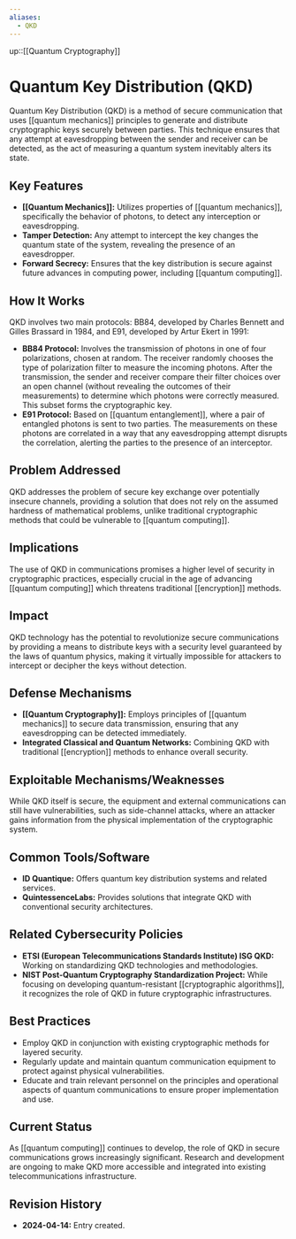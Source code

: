 ```yaml
---
aliases:
  - QKD
---
```

up::[[Quantum Cryptography]]
# Quantum Key Distribution (QKD)

Quantum Key Distribution (QKD) is a method of secure communication that uses [[quantum mechanics]] principles to generate and distribute cryptographic keys securely between parties. This technique ensures that any attempt at eavesdropping between the sender and receiver can be detected, as the act of measuring a quantum system inevitably alters its state.

## Key Features

- **[[Quantum Mechanics]]:** Utilizes properties of [[quantum mechanics]], specifically the behavior of photons, to detect any interception or eavesdropping.
- **Tamper Detection:** Any attempt to intercept the key changes the quantum state of the system, revealing the presence of an eavesdropper.
- **Forward Secrecy:** Ensures that the key distribution is secure against future advances in computing power, including [[quantum computing]].

## How It Works

QKD involves two main protocols: BB84, developed by Charles Bennett and Gilles Brassard in 1984, and E91, developed by Artur Ekert in 1991:

- **BB84 Protocol:** Involves the transmission of photons in one of four polarizations, chosen at random. The receiver randomly chooses the type of polarization filter to measure the incoming photons. After the transmission, the sender and receiver compare their filter choices over an open channel (without revealing the outcomes of their measurements) to determine which photons were correctly measured. This subset forms the cryptographic key.
- **E91 Protocol:** Based on [[quantum entanglement]], where a pair of entangled photons is sent to two parties. The measurements on these photons are correlated in a way that any eavesdropping attempt disrupts the correlation, alerting the parties to the presence of an interceptor.

## Problem Addressed

QKD addresses the problem of secure key exchange over potentially insecure channels, providing a solution that does not rely on the assumed hardness of mathematical problems, unlike traditional cryptographic methods that could be vulnerable to [[quantum computing]].

## Implications

The use of QKD in communications promises a higher level of security in cryptographic practices, especially crucial in the age of advancing [[quantum computing]] which threatens traditional [[encryption]] methods.

## Impact

QKD technology has the potential to revolutionize secure communications by providing a means to distribute keys with a security level guaranteed by the laws of quantum physics, making it virtually impossible for attackers to intercept or decipher the keys without detection.

## Defense Mechanisms

- **[[Quantum Cryptography]]:** Employs principles of [[quantum mechanics]] to secure data transmission, ensuring that any eavesdropping can be detected immediately.
- **Integrated Classical and Quantum Networks:** Combining QKD with traditional [[encryption]] methods to enhance overall security.

## Exploitable Mechanisms/Weaknesses

While QKD itself is secure, the equipment and external communications can still have vulnerabilities, such as side-channel attacks, where an attacker gains information from the physical implementation of the cryptographic system.

## Common Tools/Software

- **ID Quantique:** Offers quantum key distribution systems and related services.
- **QuintessenceLabs:** Provides solutions that integrate QKD with conventional security architectures.

## Related Cybersecurity Policies

- **ETSI (European Telecommunications Standards Institute) ISG QKD:** Working on standardizing QKD technologies and methodologies.
- **NIST Post-Quantum Cryptography Standardization Project:** While focusing on developing quantum-resistant [[cryptographic algorithms]], it recognizes the role of QKD in future cryptographic infrastructures.

## Best Practices

- Employ QKD in conjunction with existing cryptographic methods for layered security.
- Regularly update and maintain quantum communication equipment to protect against physical vulnerabilities.
- Educate and train relevant personnel on the principles and operational aspects of quantum communications to ensure proper implementation and use.

## Current Status

As [[quantum computing]] continues to develop, the role of QKD in secure communications grows increasingly significant. Research and development are ongoing to make QKD more accessible and integrated into existing telecommunications infrastructure.

## Revision History

- **2024-04-14:** Entry created.